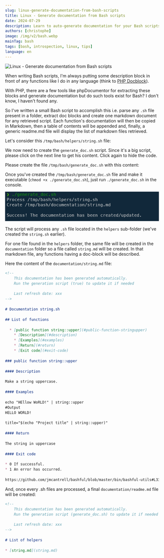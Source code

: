 ```yaml
---
slug: linux-generate-documentation-from-bash-scripts
title: Linux - Generate documentation from Bash scripts
date: 2024-07-29
description: Learn to auto-generate documentation for your Bash scripts on Linux. This guide provides a custom script to parse function doc blocks and create structured Markdown files automatically.
authors: [christophe]
image: /img/v2/bash.webp
mainTag: bash
tags: [bash, introspection, linux, tips]
language: en
---
```

![Linux - Generate documentation from Bash scripts](/img/v2/bash.webp)

<!-- cspell:ignore HEllow -->

When writing Bash scripts, I'm always putting some description block in front of any functions like I do in any language (think to [PHP Docblock](https://docs.phpdoc.org/guide/getting-started/what-is-a-docblock.html)).

With PHP, there are a few tools like phpDocumentor for extracting these blocks and generate documentation but do such tools exist for Bash? I don't know, I haven't found any.

So I've written a small Bash script to accomplish this i.e. parse any `.sh` file present in a folder, extract doc blocks and create one markdown document for any retrieved script. Each function's documentation will then be copied in Markdown, then a table of contents will be appended and, finally, a generic readme.md file will display the list of markdown files retrieved.

<!-- truncate -->

Let's consider this `/tmp/bash/helpers/string.sh` file:

<Snippet filename="/tmp/bash/helpers/string.sh" source="./files/string.sh" />

We now need to create the `generate_doc.sh` script. Since it's a big script, please click on the next line to get his content. Click again to hide the code.

Please create the file `/tmp/bash/generate_doc.sh` with this content:

<Snippet filename="/tmp/bash/generate_doc.sh" source="./files/generate_doc.sh" />

Once you've created the `/tmp/bash/generate_doc.sh` file and make it executable (`chmod +x ./generate_doc.sh`), just run `./generate_doc.sh` in the console.

![Generate the documentation](./images/generate_doc.png)

The script will process any `.sh` file located in the `helpers` sub-folder (we've created the `string.sh` earlier).

For one file found in the `helpers` folder, the same file will be created in the `documentation` folder so a file called `string.md` will be created. In that markdown file, any functions having a doc-block will be described.

Here the content of the `documentation/string.md` file:

<Snippet filename="documentation/string.md">

```markdown
<!--
    This documentation has been generated automatically.
    Run the generation script (true) to update it if needed

    Last refresh date: xxx
-->

# Documentation string.sh

## List of functions

  * [public function string::upper](#public-function-stringupper)
    * [Description](#description)
    * [Examples](#examples)
    * [Return](#return)
    * [Exit code](#exit-code)

### public function string::upper

#### Description

Make a string uppercase.

#### Examples

echo "HEllow WoRLD!" | string::upper
#Output
HELLO WORLD!

title="$(echo "Project title" | string::upper)"

#### Return

The string in uppercase

#### Exit code

* 0 If successful.
* 1 An error has occurred.

https://github.com/jmcantrell/bashful/blob/master/bin/bashful-utils#L33
```

</Snippet>

And, once every .sh files are processed, a final `documentation/readme.md` file will be created:

<Snippet filename="documentation/readme.md">

```markdown
<!--
    This documentation has been generated automatically.
    Run the generation script (generate_doc.sh) to update it if needed

    Last refresh date: xxx
-->

# List of helpers

* [string.md](string.md)
```

</Snippet>
